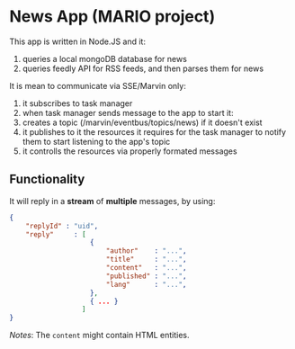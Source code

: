 # News App (MARIO project)

This app is written in Node.JS and it:

1. queries a local mongoDB database for news
2. queries feedly API for RSS feeds, and then parses them for news

It is mean to communicate via SSE/Marvin only:

1. it subscribes to task manager
2. when task manager sends message to the app to start it:
3. creates a topic (/marvin/eventbus/topics/news) if it doesn't exist
4. it publishes to it the resources it requires for the task manager to notify them to start listening to the app's topic
3. it controlls the resources via properly formated messages

## Functionality

It will reply in a **stream** of **multiple** messages, by using:

```json
{
    "replyId" : "uid",
    "reply"     : [
                    {
                        "author"    : "...",
                        "title"     : "...",
                        "content"   : "...",
                        "published" : "...",
                        "lang"      : "...",
                    },
                    { ... }
                  ]
}
```

*Notes*: 
The `content` might contain HTML entities.

